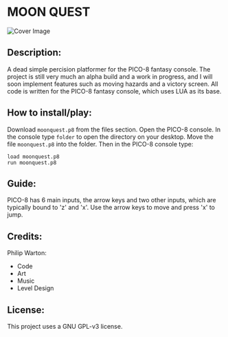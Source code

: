 # MOON QUEST
![Cover Image](/repository/cover.png?raw=true "Cover Image")
## Description:
 A dead simple percision platformer for the PICO-8 fantasy console. The project is still very much an alpha build and a work in progress, and I will soon implement features such as moving hazards and a victory screen. All code is written for the PICO-8 fantasy console, which uses LUA as its base.
## How to install/play:
Download `moonquest.p8` from the files section. Open the PICO-8 console. In the console type `folder` to open the directory on your desktop. Move the file `moonquest.p8` into the folder. Then in the PICO-8 console type:
```
load moonquest.p8
run moonquest.p8
```
## Guide:
PICO-8 has 6 main inputs, the arrow keys and two other inputs, which are typically bound to 'z' and 'x'. Use the arrow keys to move and press 'x' to jump.
## Credits:
Philip Warton:
- Code
- Art
- Music
- Level Design
## License:
This project uses a GNU GPL-v3 license.
